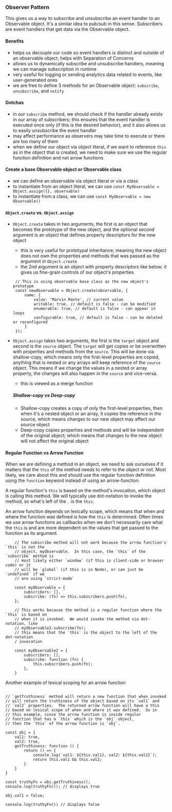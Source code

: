 ### Observer Pattern

This gives us a way to subscribe and unsubscribe an event handler to an Observable object.  It's
a similar idea to pub/sub in this sense.  Subscribers are event handlers that get data via the
Observable object.

#### Benefits
- helps us decouple our code so event handlers is distinct and outside of an observable object;
helps with Separation of Concerns
- allows us to dynamically subscribe and unsubscribe handlers, meaning we can manage subscription
in runtime
- very useful for logging or sending analytics data related to events, like user-generated ones
- we are free to define 3 methods for an Observable object: `subscribe`, `unsubscribe`, and
`notify`

#### Gotchas
- in our `subscribe` method, we should check if the handler already exists in our array of
subscribers; this ensures that the event handler is executed once only (if this is the 
desired behavior), and it also allows us to easily unsubscribe the event handler
- may affect performance as observers may take time to execute or there are too many of
them
- when we define our object via object literal, if we want to reference `this` as in
the object that is created, we need to make sure we use the regular function 
definition and not arrow functions

#### Create a base Observable object or Observable class
- we can define an observable via object literal or via a class
- to instantiate from an object literal, we can use `const MyObservable = Object.assign({}, observable)`
- to instantiate from a class, we can use `const MyObservable = new Observable()`

#### `Object.create` vs. `Object.assign`
- `Object.create` takes in two arguments, the first is an object that becomes the prototype of the new object,
and the optional second argument is an object that defines property descriptors for the new object
   - this is very useful for prototypal inheritance; meaning the new object does not own the properties and
   methods that was passed as the argument in `Object.create`
   - the 2nd argument is an object with property descriptors like below; it gives us fine-grain controls of
   our object's properties

   ```
    // This is using observable base class as the new object's prototype
    const newObservable = Object.create(observable, {
        name: {
            value: 'Marvin Mante', // current value
            writable: true, // default is false - can be modified
            enumerable: true, // default is false - can appear in loops
            configurable: true, // default is false - can be deleted or reconfigured
        }
    });

   ```

- `Object.assign` takes two arguments, the first is the `target` object and second is the `source` object.
The `target` will get copies or be overwritten with properties and methods from the `source`.  This will
be done via shallow-copy, which means only the first-level properties are copied, anything that is
nested or any arrays will keep reference of the `source` object.  This means if we change the
values in a nested or array property, the changes will also happen in the `source` and
vice-versa.
    - this is viewed as a merge function

    ##### Shallow-copy vs Deep-copy
    - Shallow-copy creates a copy of only the first-level properties, then when it's a nested
    object or an array, it copies the reference in the source, which means changes to our new
    object may affect our source object
    - Deep-copy copies properties and methods and will be independent of the original object;
    which means that changes to the new object will not affect the original object


#### Regular Function vs Arrow Function

When we are defining a method in an object, we need to ask ourselves if it matters that the
`this` of the method needs to refer to the object or not.  Most likely, we care about this
and should use the regular function definition using the `function` keyword instead of
using an arrow-function.

A regular function's `this` is based on the method's invocation, which object is calling
this method.  We will typically use dot-notation to invoke the method, so what's left of
the `.` is the `this`.

An arrow function depends on lexically scope, which means that when and where the
function was defined is how the `this` is determined.  Often times we use arrow
functions as callbacks when we don't necessarily care what the `this` is and 
are more dependent on the values that get passed to the function as its 
argument.

```
    // The subscribe method will not work because the arrow function's `this` is not the
    // object, myObservable.  In this case, the `this` of the `subscribe` method is
    // most likely either `window` (if this is client-side or browser code) or it 
    // will be `global` (if this is in Node), or can just be `undefined` if we
    // are using `strict-mode`

    const myObservable = {
        subscribers: [],
        subscribe: (fn) => this.subscribers.push(fn),
    };

    // This works because the method is a regular function where the `this` is based on
    // when it is invoked.  We would invoke the method via dot-notation, like
    // myObservable2.subscribe(fn);
    // this means that the `this` is the object to the left of the dot-notation
    / invocation

    const myObservable2 = {
        subscribers: [],
        subscribe: function (fn) {
            this.subscribers.push(fn);
        },
    }
```

Another example of lexical scoping for an arrow function

```

// `getTruthiness` method will return a new function that when invoked
// will return the truthiness of the object based on its `val1` and
// `val2` properties.  The returned arrow function will have a this
// based on lexical scope of when and where it was defined.  So in
// this example, since the arrow function is inside regular
// function that has a `this` which is the `obj` object,
// then the `this` of the arrow function is `obj`.

const obj = {
    val1: true,
    val2: true,
    getTruthiness: function () {
        return () => {
            console.log(`val1: ${this.val1}, val2: ${this.val2}`);
            return this.val1 && this.val2;
        }
    }
}

const truthyFn = obj.getTruthiness();
console.log(truthyFn()); // displays true

obj.val1 = false;

console.log(truthyFn()) // displays false
```

